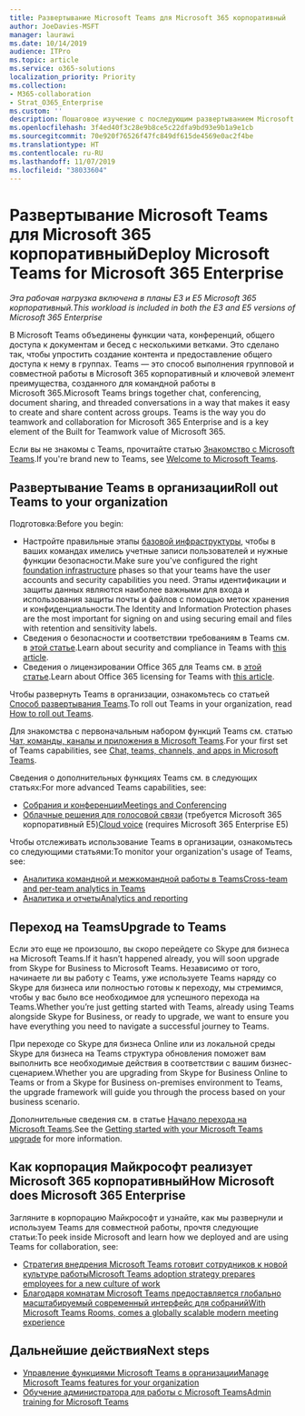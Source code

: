```yaml
---
title: Развертывание Microsoft Teams для Microsoft 365 корпоративный
author: JoeDavies-MSFT
manager: laurawi
ms.date: 10/14/2019
audience: ITPro
ms.topic: article
ms.service: o365-solutions
localization_priority: Priority
ms.collection:
- M365-collaboration
- Strat_O365_Enterprise
ms.custom: ''
description: Пошаговое изучение с последующим развертыванием Microsoft Teams в организации.
ms.openlocfilehash: 3f4ed40f3c28e9b8ce5c22dfa9bd93e9b1a9e1cb
ms.sourcegitcommit: 70e920f76526f47fc849df615de4569e0ac2f4be
ms.translationtype: HT
ms.contentlocale: ru-RU
ms.lasthandoff: 11/07/2019
ms.locfileid: "38033604"
---
```

# <a name="deploy-microsoft-teams-for-microsoft-365-enterprise"></a><span data-ttu-id="90d31-103">Развертывание Microsoft Teams для Microsoft 365 корпоративный</span><span class="sxs-lookup"><span data-stu-id="90d31-103">Deploy Microsoft Teams for Microsoft 365 Enterprise</span></span>

<span data-ttu-id="90d31-104">*Эта рабочая нагрузка включена в планы E3 и E5 Microsoft 365 корпоративный.*</span><span class="sxs-lookup"><span data-stu-id="90d31-104">*This workload is included in both the E3 and E5 versions of Microsoft 365 Enterprise*</span></span>

<span data-ttu-id="90d31-p101">В Microsoft Teams объединены функции чата, конференций, общего доступа к документам и бесед с несколькими ветками. Это сделано так, чтобы упростить создание контента и предоставление общего доступа к нему в группах. Teams — это способ выполнения групповой и совместной работы в Microsoft 365 корпоративный и ключевой элемент преимущества, созданного для командной работы в Microsoft 365.</span><span class="sxs-lookup"><span data-stu-id="90d31-p101">Microsoft Teams brings together chat, conferencing, document sharing, and threaded conversations in a way that makes it easy to create and share content across groups. Teams is the way you do teamwork and collaboration for Microsoft 365 Enterprise and is a key element of the Built for Teamwork value of Microsoft 365.</span></span> 

<span data-ttu-id="90d31-107">Если вы не знакомы с Teams, прочитайте статью [Знакомство с Microsoft Teams](https://docs.microsoft.com/MicrosoftTeams/teams-overview).</span><span class="sxs-lookup"><span data-stu-id="90d31-107">If you're brand new to Teams, see [Welcome to Microsoft Teams](https://docs.microsoft.com/MicrosoftTeams/teams-overview).</span></span> 


## <a name="roll-out-teams-to-your-organization"></a><span data-ttu-id="90d31-108">Развертывание Teams в организации</span><span class="sxs-lookup"><span data-stu-id="90d31-108">Roll out Teams to your organization</span></span>

<span data-ttu-id="90d31-109">Подготовка:</span><span class="sxs-lookup"><span data-stu-id="90d31-109">Before you begin:</span></span>

- <span data-ttu-id="90d31-110">Настройте правильные этапы [базовой инфраструктуры](deploy-foundation-infrastructure.md), чтобы в ваших командах имелись учетные записи пользователей и нужные функции безопасности.</span><span class="sxs-lookup"><span data-stu-id="90d31-110">Make sure you've configured the right [foundation infrastructure](deploy-foundation-infrastructure.md) phases so that your teams have the user accounts and security capabilities you need.</span></span> <span data-ttu-id="90d31-111">Этапы идентификации и защиты данных являются наиболее важными для входа и использования защиты почты и файлов с помощью меток хранения и конфиденциальности.</span><span class="sxs-lookup"><span data-stu-id="90d31-111">The Identity and Information Protection phases are the most important for signing on and using securing email and files with retention and sensitivity labels.</span></span>
- <span data-ttu-id="90d31-112">Сведения о безопасности и соответствии требованиям в Teams см. в [этой статье](https://docs.microsoft.com/microsoftteams/security-compliance-overview).</span><span class="sxs-lookup"><span data-stu-id="90d31-112">Learn about security and compliance in Teams with [this article](https://docs.microsoft.com/microsoftteams/security-compliance-overview).</span></span>
- <span data-ttu-id="90d31-113">Сведения о лицензировании Office 365 для Teams см. в [этой статье](https://docs.microsoft.com/microsoftteams/office-365-licensing).</span><span class="sxs-lookup"><span data-stu-id="90d31-113">Learn about Office 365 licensing for Teams with [this article](https://docs.microsoft.com/microsoftteams/office-365-licensing).</span></span>

<span data-ttu-id="90d31-114">Чтобы развернуть Teams в организации, ознакомьтесь со статьей [Способ развертывания Teams](https://docs.microsoft.com/microsoftteams/how-to-roll-out-teams).</span><span class="sxs-lookup"><span data-stu-id="90d31-114">To roll out Teams in your organization, read [How to roll out Teams](https://docs.microsoft.com/microsoftteams/how-to-roll-out-teams).</span></span>

<span data-ttu-id="90d31-115">Для знакомства с первоначальным набором функций Teams см. статью [Чат, команды, каналы и приложения в Microsoft Teams](https://docs.microsoft.com/MicrosoftTeams/deploy-chat-teams-channels-microsoft-teams-landing-page).</span><span class="sxs-lookup"><span data-stu-id="90d31-115">For your first set of Teams capabilities, see [Chat, teams, channels, and apps in Microsoft Teams](https://docs.microsoft.com/MicrosoftTeams/deploy-chat-teams-channels-microsoft-teams-landing-page).</span></span>

<span data-ttu-id="90d31-116">Сведения о дополнительных функциях Teams см. в следующих статьях:</span><span class="sxs-lookup"><span data-stu-id="90d31-116">For more advanced Teams capabilities, see:</span></span>

- [<span data-ttu-id="90d31-117">Собрания и конференции</span><span class="sxs-lookup"><span data-stu-id="90d31-117">Meetings and Conferencing</span></span>](https://docs.microsoft.com/microsoftteams/deploy-meetings-microsoft-teams-landing-page)
- <span data-ttu-id="90d31-118">[Облачные решения для голосовой связи](https://docs.microsoft.com/microsoftteams/cloud-voice-landing-page) (требуется Microsoft 365 корпоративный E5)</span><span class="sxs-lookup"><span data-stu-id="90d31-118">[Cloud voice](https://docs.microsoft.com/microsoftteams/cloud-voice-landing-page) (requires Microsoft 365 Enterprise E5)</span></span>

<span data-ttu-id="90d31-119">Чтобы отслеживать использование Teams в организации, ознакомьтесь со следующими статьями:</span><span class="sxs-lookup"><span data-stu-id="90d31-119">To monitor your organization's usage of Teams, see:</span></span>

- [<span data-ttu-id="90d31-120">Аналитика командной и межкомандной работы в Teams</span><span class="sxs-lookup"><span data-stu-id="90d31-120">Cross-team and per-team analytics in Teams</span></span>](https://docs.microsoft.com/microsoftteams/teams-analytics-and-reports/cross-team-per-team-analytics)
- [<span data-ttu-id="90d31-121">Аналитика и отчеты</span><span class="sxs-lookup"><span data-stu-id="90d31-121">Analytics and reporting</span></span>](https://docs.microsoft.com/microsoftteams/teams-analytics-and-reports/teams-reporting-reference)


## <a name="upgrade-to-teams"></a><span data-ttu-id="90d31-122">Переход на Teams</span><span class="sxs-lookup"><span data-stu-id="90d31-122">Upgrade to Teams</span></span>

<span data-ttu-id="90d31-123">Если это еще не произошло, вы скоро перейдете со Skype для бизнеса на Microsoft Teams.</span><span class="sxs-lookup"><span data-stu-id="90d31-123">If it hasn’t happened already, you will soon upgrade from Skype for Business to Microsoft Teams.</span></span> <span data-ttu-id="90d31-124">Независимо от того, начинаете ли вы работу с Teams, уже используете Teams наряду со Skype для бизнеса или полностью готовы к переходу, мы стремимся, чтобы у вас было все необходимое для успешного перехода на Teams.</span><span class="sxs-lookup"><span data-stu-id="90d31-124">Whether you’re just getting started with Teams, already using Teams alongside Skype for Business, or ready to upgrade, we want to ensure you have everything you need to navigate a successful journey to Teams.</span></span>

<span data-ttu-id="90d31-125">При переходе со Skype для бизнеса Online или из локальной среды Skype для бизнеса на Teams структура обновления поможет вам выполнить все необходимые действия в соответствии с вашим бизнес-сценарием.</span><span class="sxs-lookup"><span data-stu-id="90d31-125">Whether you are upgrading from Skype for Business Online to Teams or from a Skype for Business on-premises environment to Teams, the upgrade framework will guide you through the process based on your business scenario.</span></span>
 
<span data-ttu-id="90d31-126">Дополнительные сведения см. в статье [Начало перехода на Microsoft Teams](https://docs.microsoft.com/MicrosoftTeams/upgrade-start-here).</span><span class="sxs-lookup"><span data-stu-id="90d31-126">See the [Getting started with your Microsoft Teams upgrade](https://docs.microsoft.com/MicrosoftTeams/upgrade-start-here) for more information.</span></span>

## <a name="how-microsoft-does-microsoft-365-enterprise"></a><span data-ttu-id="90d31-127">Как корпорация Майкрософт реализует Microsoft 365 корпоративный</span><span class="sxs-lookup"><span data-stu-id="90d31-127">How Microsoft does Microsoft 365 Enterprise</span></span>

<span data-ttu-id="90d31-128">Загляните в корпорацию Майкрософт и узнайте, как мы развернули и используем Teams для совместной работы, прочтя следующие статьи:</span><span class="sxs-lookup"><span data-stu-id="90d31-128">To peek inside Microsoft and learn how we deployed and are using Teams for collaboration, see:</span></span>

- [<span data-ttu-id="90d31-129">Стратегия внедрения Microsoft Teams готовит сотрудников к новой культуре работы</span><span class="sxs-lookup"><span data-stu-id="90d31-129">Microsoft Teams adoption strategy prepares employees for a new culture of work</span></span>](https://www.microsoft.com/itshowcase/microsoft-teams-adoption-strategy-prepares-employees-for-a-new-culture-of-work)
- [<span data-ttu-id="90d31-130">Благодаря комнатам Microsoft Teams предоставляется глобально масштабируемый современный интерфейс для собраний</span><span class="sxs-lookup"><span data-stu-id="90d31-130">With Microsoft Teams Rooms, comes a globally scalable modern meeting experience</span></span>](https://www.microsoft.com/itshowcase/with-microsoft-teams-rooms-comes-a-globally-scalable-modern-meeting-experience)

## <a name="next-steps"></a><span data-ttu-id="90d31-131">Дальнейшие действия</span><span class="sxs-lookup"><span data-stu-id="90d31-131">Next steps</span></span>

- [<span data-ttu-id="90d31-132">Управление функциями Microsoft Teams в организации</span><span class="sxs-lookup"><span data-stu-id="90d31-132">Manage Microsoft Teams features for your organization</span></span>](https://docs.microsoft.com/microsoftteams/enable-features-office-365)
- [<span data-ttu-id="90d31-133">Обучение администратора для работы с Microsoft Teams</span><span class="sxs-lookup"><span data-stu-id="90d31-133">Admin training for Microsoft Teams</span></span>](https://docs.microsoft.com/microsoftteams/itadmin-readiness)

